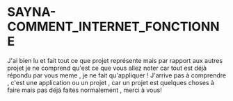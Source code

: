 # SAYNA-COMMENT_INTERNET_FONCTIONNE

J'ai bien lu et fait tout ce que projet représente mais par rapport aux autres projet je ne comprend qu'est ce que vous allez noter car tout est déjà répondu par vous meme , je ne fait qu'appliquer !
J'arrive pas à comprendre , c'est une application ou un projet , car un projet est quelques choses à faire mais pas déjà faites normalement , merci à vous!
